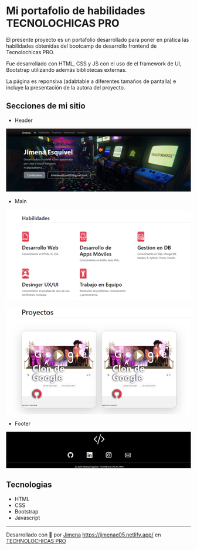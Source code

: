 # Mi portafolio de habilidades TECNOLOCHICAS PRO

El presente proyecto es un portafolio desarrollado para poner en prática las
habilidades obtenidas del bootcamp de desarrollo frontend de Tecnolochicas PRO.

Fue desarrollado con HTML, CSS y JS con el uso de el framework de UI, Bootstrap
utilizando además bibliotecas externas.

La página es reponsiva (adabtable a diferentes tamaños de pantalla) e incluye la 
presentación de la autora del proyecto.



## Secciones de mi sitio 


* Header

![Ecabezado](assets/encabezado.png)


* Main

![MainHabilidades](assets/main.png)

![MainProyectos](assets/proyecto.png)


* Footer


![MainProyectos](assets/footer.png)

## Tecnologias

* HTML
* CSS 
* Bootstrap
* Javascript
---

Desarrollado con  💜 por [Jimena](https://jimenae05.netlify.app/) https://jimenae05.netlify.app/ en [TECHNOLOCHICAS PRO](https://tecnolochicas.mx/)
